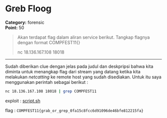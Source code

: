 # Greb Floog
**Category:** forensic <br>
**Point:** 50

> Akan terdapat flag dalam aliran service berikut. Tangkap flagnya dengan format COMPFEST11{<string>}
> 
> nc 18.136.167.108 18018

---

Sudah diberikan clue dengan jelas pada judul dan deskpripsi bahwa kita diminta untuk menangkap flag dari stream yang datang ketika kita melakukan _netcatting_ ke remote host yang sudah disediakan. Untuk itu saya menggunakan perintah sebagai berikut :

```bash
nc 18.136.167.108 18018 | grep COMPFEST11
```

exploit : [script.sh](./script.sh)

flag : `COMPFEST11{grab_or_grep_0fa15c8fcc6d91096de46bfe812215fa}`